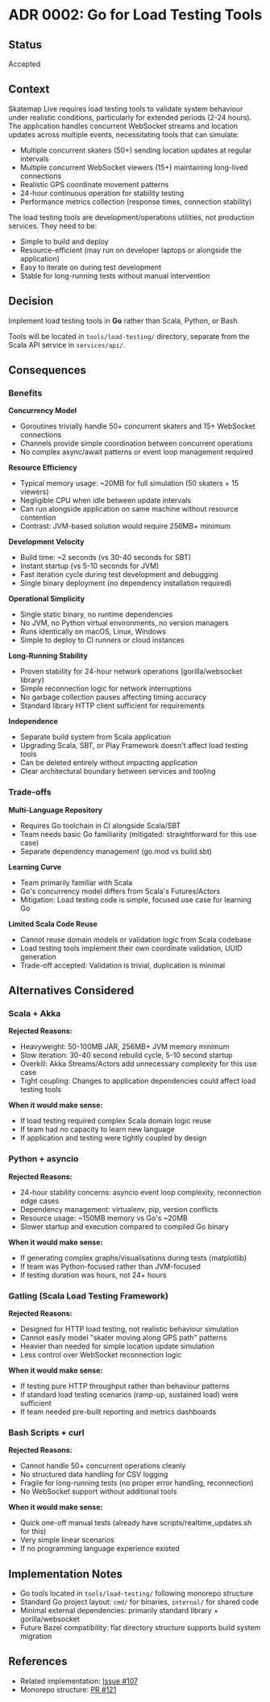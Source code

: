 # ADR 0002: Go for Load Testing Tools

## Status

Accepted

## Context

Skatemap Live requires load testing tools to validate system behaviour under realistic conditions, particularly for extended periods (2-24 hours). The application handles concurrent WebSocket streams and location updates across multiple events, necessitating tools that can simulate:

- Multiple concurrent skaters (50+) sending location updates at regular intervals
- Multiple concurrent WebSocket viewers (15+) maintaining long-lived connections
- Realistic GPS coordinate movement patterns
- 24-hour continuous operation for stability testing
- Performance metrics collection (response times, connection stability)

The load testing tools are development/operations utilities, not production services. They need to be:
- Simple to build and deploy
- Resource-efficient (may run on developer laptops or alongside the application)
- Easy to iterate on during test development
- Stable for long-running tests without manual intervention

## Decision

Implement load testing tools in **Go** rather than Scala, Python, or Bash.

Tools will be located in `tools/load-testing/` directory, separate from the Scala API service in `services/api/`.

## Consequences

### Benefits

**Concurrency Model**
- Goroutines trivially handle 50+ concurrent skaters and 15+ WebSocket connections
- Channels provide simple coordination between concurrent operations
- No complex async/await patterns or event loop management required

**Resource Efficiency**
- Typical memory usage: ~20MB for full simulation (50 skaters + 15 viewers)
- Negligible CPU when idle between update intervals
- Can run alongside application on same machine without resource contention
- Contrast: JVM-based solution would require 256MB+ minimum

**Development Velocity**
- Build time: ~2 seconds (vs 30-40 seconds for SBT)
- Instant startup (vs 5-10 seconds for JVM)
- Fast iteration cycle during test development and debugging
- Single binary deployment (no dependency installation required)

**Operational Simplicity**
- Single static binary, no runtime dependencies
- No JVM, no Python virtual environments, no version managers
- Runs identically on macOS, Linux, Windows
- Simple to deploy to CI runners or cloud instances

**Long-Running Stability**
- Proven stability for 24-hour network operations (gorilla/websocket library)
- Simple reconnection logic for network interruptions
- No garbage collection pauses affecting timing accuracy
- Standard library HTTP client sufficient for requirements

**Independence**
- Separate build system from Scala application
- Upgrading Scala, SBT, or Play Framework doesn't affect load testing tools
- Can be deleted entirely without impacting application
- Clear architectural boundary between services and tooling

### Trade-offs

**Multi-Language Repository**
- Requires Go toolchain in CI alongside Scala/SBT
- Team needs basic Go familiarity (mitigated: straightforward for this use case)
- Separate dependency management (go.mod vs build.sbt)

**Learning Curve**
- Team primarily familiar with Scala
- Go's concurrency model differs from Scala's Futures/Actors
- Mitigation: Load testing code is simple, focused use case for learning Go

**Limited Scala Code Reuse**
- Cannot reuse domain models or validation logic from Scala codebase
- Load testing tools implement their own coordinate validation, UUID generation
- Trade-off accepted: Validation is trivial, duplication is minimal

## Alternatives Considered

### Scala + Akka

**Rejected Reasons:**
- Heavyweight: 50-100MB JAR, 256MB+ JVM memory minimum
- Slow iteration: 30-40 second rebuild cycle, 5-10 second startup
- Overkill: Akka Streams/Actors add unnecessary complexity for this use case
- Tight coupling: Changes to application dependencies could affect load testing tools

**When it would make sense:**
- If load testing required complex Scala domain logic reuse
- If team had no capacity to learn new language
- If application and testing were tightly coupled by design

### Python + asyncio

**Rejected Reasons:**
- 24-hour stability concerns: asyncio event loop complexity, reconnection edge cases
- Dependency management: virtualenv, pip, version conflicts
- Resource usage: ~150MB memory vs Go's ~20MB
- Slower startup and execution compared to compiled Go binary

**When it would make sense:**
- If generating complex graphs/visualisations during tests (matplotlib)
- If team was Python-focused rather than JVM-focused
- If testing duration was hours, not 24+ hours

### Gatling (Scala Load Testing Framework)

**Rejected Reasons:**
- Designed for HTTP load testing, not realistic behaviour simulation
- Cannot easily model "skater moving along GPS path" patterns
- Heavier than needed for simple location update simulation
- Less control over WebSocket reconnection logic

**When it would make sense:**
- If testing pure HTTP throughput rather than behaviour patterns
- If standard load testing scenarios (ramp-up, sustained load) were sufficient
- If team needed pre-built reporting and metrics dashboards

### Bash Scripts + curl

**Rejected Reasons:**
- Cannot handle 50+ concurrent operations cleanly
- No structured data handling for CSV logging
- Fragile for long-running tests (no proper error handling, reconnection)
- No WebSocket support without additional tools

**When it would make sense:**
- Quick one-off manual tests (already have scripts/realtime_updates.sh for this)
- Very simple linear scenarios
- If no programming language experience existed

## Implementation Notes

- Go tools located in `tools/load-testing/` following monorepo structure
- Standard Go project layout: `cmd/` for binaries, `internal/` for shared code
- Minimal external dependencies: primarily standard library + gorilla/websocket
- Future Bazel compatibility: flat directory structure supports build system migration

## References

- Related implementation: [Issue #107](https://github.com/SkatemapApp/skatemap-live/issues/107)
- Monorepo structure: [PR #121](https://github.com/SkatemapApp/skatemap-live/pull/121)
